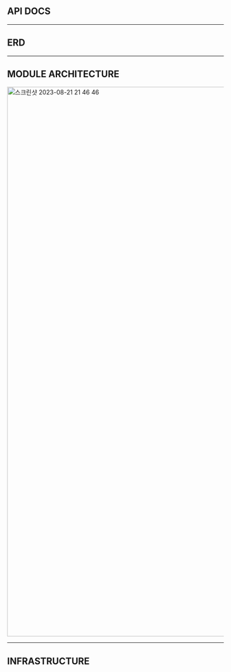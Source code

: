 ## API DOCS

---

## ERD


---

## MODULE ARCHITECTURE

<img width="1276" alt="스크린샷 2023-08-21 21 46 46" src="https://github.com/USW-SuGo/Kopring/assets/60564431/4fab903a-6cd7-46de-b25f-a3494888bc88">

---

## INFRASTRUCTURE
